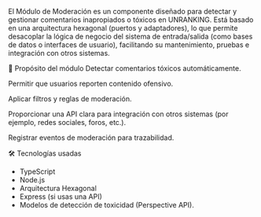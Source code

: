 El Módulo de Moderación es un componente diseñado para detectar y gestionar comentarios inapropiados o tóxicos en UNRANKING.
Está basado en una arquitectura hexagonal (puertos y adaptadores), lo que permite desacoplar la lógica de negocio del sistema de
entrada/salida (como bases de datos o interfaces de usuario), facilitando su mantenimiento, pruebas e integración con otros sistemas.

🎯 Propósito del módulo
Detectar comentarios tóxicos automáticamente.

Permitir que usuarios reporten contenido ofensivo.

Aplicar filtros y reglas de moderación.

Proporcionar una API clara para integración con otros sistemas (por ejemplo, redes sociales, foros, etc.).

Registrar eventos de moderación para trazabilidad.

🛠️ Tecnologías usadas
- TypeScript
- Node.js
- Arquitectura Hexagonal
- Express (si usas una API)
- Modelos de detección de toxicidad  (Perspective API).
